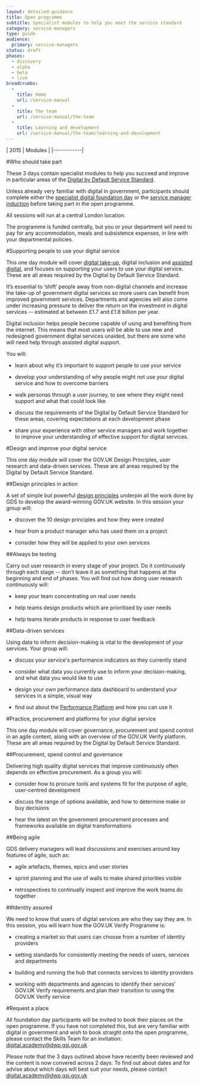 ```yaml
---
layout: detailed-guidance
title: Open programme
subtitle: Specialist modules to help you meet the service standard
category: service-managers
type: guide
audience:
  primary: service-managers
status: draft
phases:
  - discovery
  - alpha
  - beta
  - live
breadcrumbs:
  -
    title: Home
    url: /service-manual
  -
    title: The team
    url: /service-manual/the-team
  -
    title: Learning and development
    url: /service-manual/the-team/learning-and-development
---
```


| 2015 | Modules |
|------------|

#Who should take part

These 3 days contain specialist modules to help you succeed and improve in particular areas of the [Digital by Default Service Standard](/service-manual/digital-by-default).

Unless already very familiar with digital in government, participants should complete either the [specialist digital foundation day](/service-manual/the-team/learning-and-development/foundation-day) or the [service manager induction](/service-manual/the-team/learning-and-development/service-manager-induction) before taking part in the open programme.

All sessions will run at a central London location.

The programme is funded centrally, but you or your department will need to pay for any accommodation, meals and subsistence expenses, in line with your departmental policies.

#Supporting people to use your digital service

This one day module will cover [digital take-up](/service-manual/measurement/digital-takeup), digital inclusion and [assisted digital](/service-manual/assisted-digital), and focuses on supporting your users to use your digital service. These are all areas required by the Digital by Default Service Standard.

It’s essential to ‘shift’ people away from non-digital channels and increase the take-up of government digital services so more users can benefit from improved government services. Departments and agencies will also come under increasing pressure to deliver the return on the investment in digital services -- estimated at between £1.7 and £1.8 billion per year.

Digital inclusion helps people become capable of using and benefiting from the internet. This means that most users will be able to use new and redesigned government digital services unaided, but there are some who will need help through assisted digital support.

You will:

* learn about why it’s important to support people to use your service

* develop your understanding of why people might not use your digital service and how to overcome barriers

* walk personas through a user journey, to see where they might need support and what that could look like

* discuss the requirements of the Digital by Default Service Standard for these areas, covering expectations at each development phase

* share your experience with other service managers and work together to improve your understanding of effective support for digital services.

#Design and improve your digital service

This one day module will cover the GOV.UK Design Principles, user research and data-driven services. These are all areas required by the Digital by Default Service Standard.

##Design principles in action

A set of simple but powerful [design principles](/design-principles) underpin all the work done by GDS to develop the award-winning GOV.UK website. In this session your group will:

* discover the 10 design principles and how they were created

* hear from a product manager who has used them on a project

* consider how they will be applied to your own services

##Always be testing

Carry out user research in every stage of your project. Do it continuously through each stage -- don’t leave it as something that happens at the beginning and end of phases. You will find out how doing user research continuously will:

* keep your team concentrating on real user needs

* help teams design products which are prioritised by user needs 

* help teams iterate products in response to user feedback

##Data-driven services

Using data to inform decision-making is vital to the development of your services. Your group will:

* discuss your service's performance indicators as they currently stand

* consider what data you currently use to inform your decision-making, and what data you would like to use

* design your own performance data dashboard to understand your services in a simple, visual way

* find out about the [Performance Platform](/service-manual/measurement/performance-platform) and how you can use it

#Practice, procurement and platforms for your digital service

This one day module will cover governance, procurement and spend control in an agile context, along with an overview of the GOV.UK Verify platform. These are all areas required by the Digital by Default Service Standard.

##Procurement, spend control and governance

Delivering high quality digital services that improve continuously often depends on effective procurement. As a group you will:

* consider how to procure tools and systems fit for the purpose of agile, user-centred development

* discuss the range of options available, and how to determine make or buy decisions

* hear the latest on the government procurement processes and frameworks available on digital transformations

##Being agile

GDS delivery managers will lead discussions and exercises around key features of agile, such as:

* agile artefacts, themes, epics and user stories

* sprint planning and the use of walls to make shared priorities visible

* retrospectives to continually inspect and improve the work teams do together

##Identity assured

We need to know that users of digital services are who they say they are. In this session, you will learn how the GOV.UK Verify Programme is:

* creating a market so that users can choose from a number of identity providers

* setting standards for consistently meeting the needs of users, services and departments

* building and running the hub that connects services to identity providers

* working with departments and agencies to identify their services’ GOV.UK Verify requirements and plan their transition to using the GOV.UK Verify service

#Request a place

All foundation day participants will be invited to book their places on the open programme. If you have not completed this, but are very familiar with digital in government and wish to book straight onto the open programme, please contact the Skills Team for an invitation: [digital.academy@dwp.gsi.gov.uk](mailto:digital.academy@dwp.gsi.gov.uk)

Please note that the 3 days outlined above have recently been reviewed and the content is now convered across 2 days.  To find out about dates and for advise about which days will best suit your needs, please contact [digital.academy@dwp.gsi.gov.uk](mailto:digital.academy@dwp.gsi.gov.uk)

